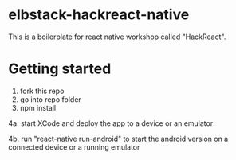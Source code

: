 # elbstack-hackreact-native
This is a boilerplate for react native workshop called "HackReact".

# Getting started
1. fork this repo
2. go into repo folder
3. npm install

4a. start XCode and deploy the app to a device or an emulator

4b. run "react-native run-android" to start the android version on a connected device or a running emulator
